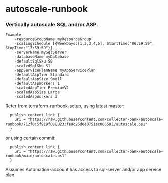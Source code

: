 # autoscale-runbook
### Vertically autoscale SQL and/or ASP.
```
Example
    -resourceGroupName myResourceGroup
    -scalingSchedule [{WeekDays:[1,2,3,4,5], StartTime:"06:59:59", StopTime:"17:59:59"}]
    -serverName mySqlServer
    -databaseName myDatabase
    -defaultSqlSku S0
    -scaledSqlSku S1
    -appServicePlanName myAppServicePlan
    -defaultAspTier Standard
    -defaultAspSize Small
    -defaultAspWorkers 1
    -scaledAspTier PremiumV2
    -scaledAspSize Large
    -scaledAspWorkers 3
```
Refer from terraform-runbook-setup, using latest master:
```
  publish_content_link {
    uri = "https://raw.githubusercontent.com/collector-bank/autoscale-runbook/712f0c5f919f8888233fe0c26d0e0751ac866591/autoscale.ps1"
  }
```
or using certain commit:
```
  publish_content_link {
    uri = "https://raw.githubusercontent.com/collector-bank/autoscale-runbook/main/autoscale.ps1"
  }
```

Assumes Automation-account has access to sql-server and/or app service plan.
